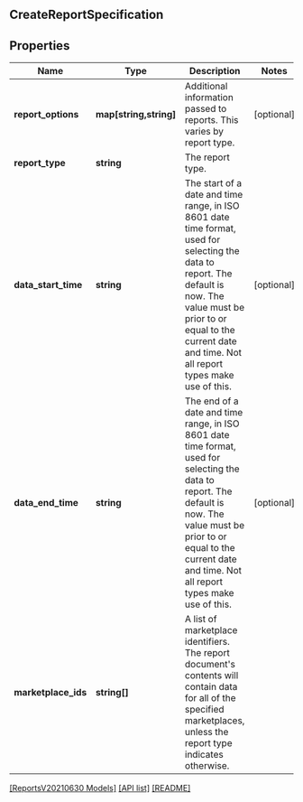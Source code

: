 ## CreateReportSpecification

## Properties

Name | Type | Description | Notes
------------ | ------------- | ------------- | -------------
**report_options** | **map[string,string]** | Additional information passed to reports. This varies by report type. | [optional]
**report_type** | **string** | The report type. |
**data_start_time** | **string** | The start of a date and time range, in ISO 8601 date time format, used for selecting the data to report. The default is now. The value must be prior to or equal to the current date and time. Not all report types make use of this. | [optional]
**data_end_time** | **string** | The end of a date and time range, in ISO 8601 date time format, used for selecting the data to report. The default is now. The value must be prior to or equal to the current date and time. Not all report types make use of this. | [optional]
**marketplace_ids** | **string[]** | A list of marketplace identifiers. The report document's contents will contain data for all of the specified marketplaces, unless the report type indicates otherwise. |

[[ReportsV20210630 Models]](../) [[API list]](../../Api) [[README]](../../../README.md)
